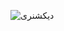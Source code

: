 
![دیکشنری](https://user-images.githubusercontent.com/101221304/177199756-47500e7d-1838-4390-af26-3f43f31ca542.png)
